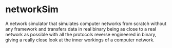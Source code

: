 # networkSim

A network simulator that simulates computer networks from scratch without any framework and transfers data in real binary being as close to a real network as possible with all the protocols reverse engineered in binary, giving a really close look at the inner workings of a computer network.
